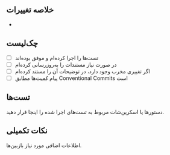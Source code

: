 ## خلاصه تغییرات
-

## چک‌لیست
- [ ] تست‌ها را اجرا کرده‌ام و موفق بوده‌اند
- [ ] در صورت نیاز مستندات را به‌روزرسانی کرده‌ام
- [ ] اگر تغییری مخرب وجود دارد، در توضیحات آن را مستند کرده‌ام
- [ ] پیام کمیت‌ها مطابق Conventional Commits است

## تست‌ها
دستورها یا اسکرین‌شات مربوط به تست‌های اجرا شده را اینجا قرار دهید.

## نکات تکمیلی
اطلاعات اضافی مورد نیاز بازبین‌ها.
